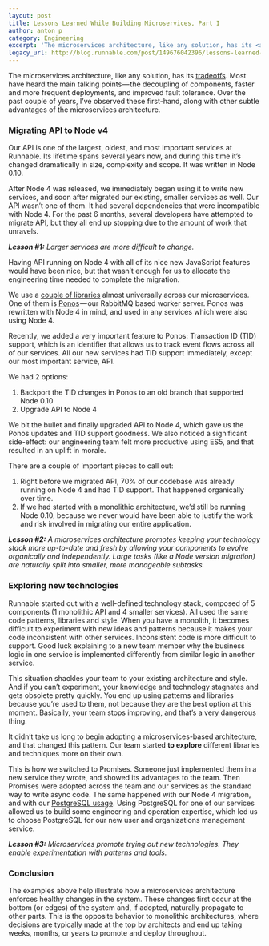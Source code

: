 ```yaml
---
layout: post
title: Lessons Learned While Building Microservices, Part I
author: anton_p
category: Engineering
excerpt: 'The microservices architecture, like any solution, has its <a href="/blog/libraries-we-use-when-building-microservices" class="link">tradeoffs</a>. Most have heard the main talking points — the decoupling of components, faster and more frequent deployments, and improved fault tolerance. Over the past couple of years, I’ve observed these first-hand, along with other subtle advantages of the microservices architecture.'
legacy_url: http://blog.runnable.com/post/149676042396/lessons-learned-while-building-microservices-part
---
```


The microservices architecture, like any solution, has its [tradeoffs](/blog/libraries-we-use-when-building-microservices). Most have heard the main talking points — the decoupling of components, faster and more frequent deployments, and improved fault tolerance. Over the past couple of years, I’ve observed these first-hand, along with other subtle advantages of the microservices architecture.

### Migrating API to Node v4

Our API is one of the largest, oldest, and most important services at Runnable. Its lifetime spans several years now, and during this time it’s changed dramatically in size, complexity and scope. It was written in Node 0.10.

After Node 4 was released, we immediately began using it to write new services, and soon after migrated our existing, smaller services as well. Our API wasn’t one of them. It had several dependencies that were incompatible with Node 4. For the past 6 months, several developers have attempted to migrate API, but they all end up stopping due to the amount of work that unravels.

***Lesson #1:** Larger services are more difficult to change.*

Having API running on Node 4 with all of its nice new JavaScript features would have been nice, but that wasn’t enough for us to allocate the engineering time needed to complete the migration.

We use a [couple of libraries](/blog/libraries-we-use-when-) almost universally across our microservices. One of them is [Ponos](/blog/introducing-ponos-a-rabbitmq-based-worker-server) — our RabbitMQ based worker server. Ponos was rewritten with Node 4 in mind, and used in any services which were also using Node 4.

Recently, we added a very important feature to Ponos: Transaction ID (TID) support, which is an identifier that allows us to track event flows across all of our services. All our new services had TID support immediately, except our most important service, API.

We had 2 options:

1. Backport the TID changes in Ponos to an old branch that supported Node 0.10
2. Upgrade API to Node 4

We bit the bullet and finally upgraded API to Node 4, which gave us the Ponos updates and TID support goodness. We also noticed a significant side-effect: our engineering team felt more productive using ES5, and that resulted in an uplift in morale.

There are a couple of important pieces to call out:

1. Right before we migrated API, 70% of our codebase was already running on Node 4 and had TID support. That happened organically over time.
2. If we had started with a monolithic architecture, we’d still be running Node 0.10, because we never would have been able to justify the work and risk involved in migrating our entire application.

***Lesson #2:** A microservices architecture promotes keeping your technology stack more up-to-date and fresh by allowing your components to evolve organically and independently. Large tasks (like a Node version migration) are naturally split into smaller, more manageable subtasks.*

### Exploring new technologies

Runnable started out with a well-defined technology stack, composed of 5 components (1 monolithic API and 4 smaller services). All used the same code patterns, libraries and style. When you have a monolith, it becomes difficult to experiment with new ideas and patterns because it makes your code inconsistent with other services. Inconsistent code is more difficult to support. Good luck explaining to a new team member why the business logic in one service is implemented differently from similar logic in another service.

This situation shackles your team to your existing architecture and style. And if you can’t experiment, your knowledge and technology stagnates and gets obsolete pretty quickly. You end up using patterns and libraries because you’re used to them, not because they are the best option at this moment. Basically, your team stops improving, and that’s a very dangerous thing.

It didn’t take us long to begin adopting a microservices-based architecture, and that changed this pattern. Our team started **to explore** different libraries and techniques more on their own.

This is how we switched to Promises. Someone just implemented them in a new service they wrote, and showed its advantages to the team. Then Promises were adopted across the team and our services as the standard way to write async code. The same happened with our Node 4 migration, and with our [PostgreSQL usage](/blog/think-before-you-mongo). Using PostgreSQL for one of our services allowed us to build some engineering and operation expertise, which led us to choose PostgreSQL for our new user and organizations management service.

***Lesson #3:** Microservices promote trying out new technologies. They enable experimentation with patterns and tools.*

### Conclusion

The examples above help illustrate how a microservices architecture enforces healthy changes in the system. These changes first occur at the bottom (or edges) of the system and, if adopted, naturally propagate to other parts. This is the opposite behavior to monolithic architectures, where decisions are typically made at the top by architects and end up taking weeks, months, or years to promote and deploy throughout.
